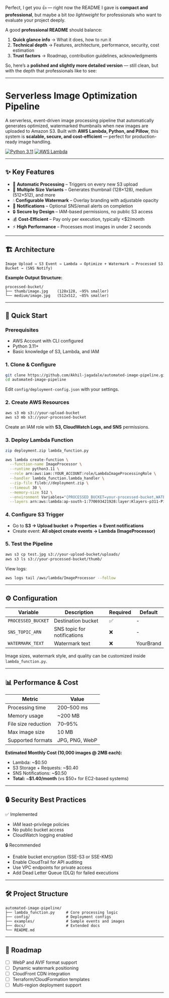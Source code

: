 Perfect, I get you 👍 — right now the README I gave is **compact and professional**, but maybe a bit *too lightweight* for professionals who want to evaluate your project deeply.

A good **professional README** should balance:

1. **Quick glance info** → What it does, how to run it
2. **Technical depth** → Features, architecture, performance, security, cost estimation
3. **Trust factors** → Roadmap, contribution guidelines, acknowledgments

So, here’s a **polished and slightly more detailed version** — still clean, but with the depth that professionals like to see:

---

# Serverless Image Optimization Pipeline

A serverless, event-driven image processing pipeline that automatically generates optimized, watermarked thumbnails when new images are uploaded to Amazon S3. Built with **AWS Lambda, Python, and Pillow**, this system is **scalable, secure, and cost-efficient** — perfect for production-ready image handling.

[![Python 3.11](https://img.shields.io/badge/python-3.11-blue.svg)](https://www.python.org/downloads/)
[![AWS Lambda](https://img.shields.io/badge/AWS-Lambda-orange.svg)](https://aws.amazon.com/lambda/)

---

## ✨ Key Features

* 🚀 **Automatic Processing** – Triggers on every new S3 upload
* 📐 **Multiple Size Variants** – Generates thumbnail (128×128), medium (512×512), and more
* 💧 **Configurable Watermark** – Overlay branding with adjustable opacity
* 📧 **Notifications** – Optional SNS/email alerts on completion
* 🔒 **Secure by Design** – IAM-based permissions, no public S3 access
* 💰 **Cost-Efficient** – Pay only per execution, typically <$2/month
* ⚡ **High Performance** – Processes most images in under 2 seconds

---

## 🏗️ Architecture

```
Image Upload → S3 Event → Lambda → Optimize + Watermark → Processed S3 Bucket → (SNS Notify)
```

**Example Output Structure:**

```
processed-bucket/
├── thumb/image.jpg    (128x128, ~95% smaller)
└── medium/image.jpg   (512x512, ~85% smaller)
```

---

## 🚀 Quick Start

### Prerequisites

* AWS Account with CLI configured
* Python 3.11+
* Basic knowledge of S3, Lambda, and IAM

### 1. Clone & Configure

```bash
git clone https://github.com/Akhil-jagadale/automated-image-pipeline.git
cd automated-image-pipeline
```

Edit `config/deployment-config.json` with your settings.

### 2. Create AWS Resources

```bash
aws s3 mb s3://your-upload-bucket
aws s3 mb s3://your-processed-bucket
```

Create an IAM role with **S3, CloudWatch Logs, and SNS** permissions.

### 3. Deploy Lambda Function

```bash
zip deployment.zip lambda_function.py

aws lambda create-function \
  --function-name ImageProcessor \
  --runtime python3.11 \
  --role arn:aws:iam::YOUR_ACCOUNT:role/LambdaImageProcessingRole \
  --handler lambda_function.lambda_handler \
  --zip-file fileb://deployment.zip \
  --timeout 30 \
  --memory-size 512 \
  --environment Variables="{PROCESSED_BUCKET=your-processed-bucket,WATERMARK_TEXT=YourBrand}" \
  --layers arn:aws:lambda:ap-south-1:770693421928:layer:Klayers-p311-Pillow:9
```

### 4. Configure S3 Trigger

* Go to **S3 → Upload bucket → Properties → Event notifications**
* Create event: **All object create events → Lambda (ImageProcessor)**

### 5. Test the Pipeline

```bash
aws s3 cp test.jpg s3://your-upload-bucket/uploads/
aws s3 ls s3://your-processed-bucket/thumb/
```

View logs:

```bash
aws logs tail /aws/lambda/ImageProcessor --follow
```

---

## ⚙️ Configuration

| Variable           | Description                 | Required | Default   |
| ------------------ | --------------------------- | -------- | --------- |
| `PROCESSED_BUCKET` | Destination bucket          | ✅        | -         |
| `SNS_TOPIC_ARN`    | SNS topic for notifications | ❌        | -         |
| `WATERMARK_TEXT`   | Watermark text              | ❌        | YourBrand |

Image sizes, watermark style, and quality can be customized inside `lambda_function.py`.

---

## 📊 Performance & Cost

| Metric              | Value          |
| ------------------- | -------------- |
| Processing time     | 200–500 ms     |
| Memory usage        | ~200 MB        |
| File size reduction | 70–95%         |
| Max image size      | 10 MB          |
| Supported formats   | JPG, PNG, WebP |

**Estimated Monthly Cost (10,000 images @ 2MB each):**

* Lambda: ~$0.50
* S3 Storage + Requests: ~$0.40
* SNS Notifications: ~$0.50
* **Total:** ~**$1.40/month** (vs $50+ for EC2-based systems)

---

## 🔒 Security Best Practices

✅ Implemented

* IAM least-privilege policies
* No public bucket access
* CloudWatch logging enabled

🔒 Recommended

* Enable bucket encryption (SSE-S3 or SSE-KMS)
* Enable CloudTrail for API auditing
* Use VPC endpoints for private access
* Add Dead Letter Queue (DLQ) for failed executions

---

## 🛠️ Project Structure

```
automated-image-pipeline/
├── lambda_function.py     # Core processing logic
├── config/                # Deployment configs
├── examples/              # Sample events and images
├── docs/                  # Extended docs
└── README.md
```

---

## 📌 Roadmap

* [ ] WebP and AVIF format support
* [ ] Dynamic watermark positioning
* [ ] CloudFront CDN integration
* [ ] Terraform/CloudFormation templates
* [ ] Multi-region deployment support

---
